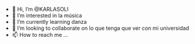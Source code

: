 - 👋 Hi, I’m @KARLASOLI
- 👀 I’m interested in la música 
- 🌱 I’m currently learning danza
- 💞️ I’m looking to collaborate on lo que tenga que ver con mi universidad
- 📫 How to reach me ...

<!---
KARLASOLI/KARLASOLI is a ✨ special ✨ repository because its `README.md` (this file) appears on your GitHub profile.
You can click the Preview link to take a look at your changes.
--->
